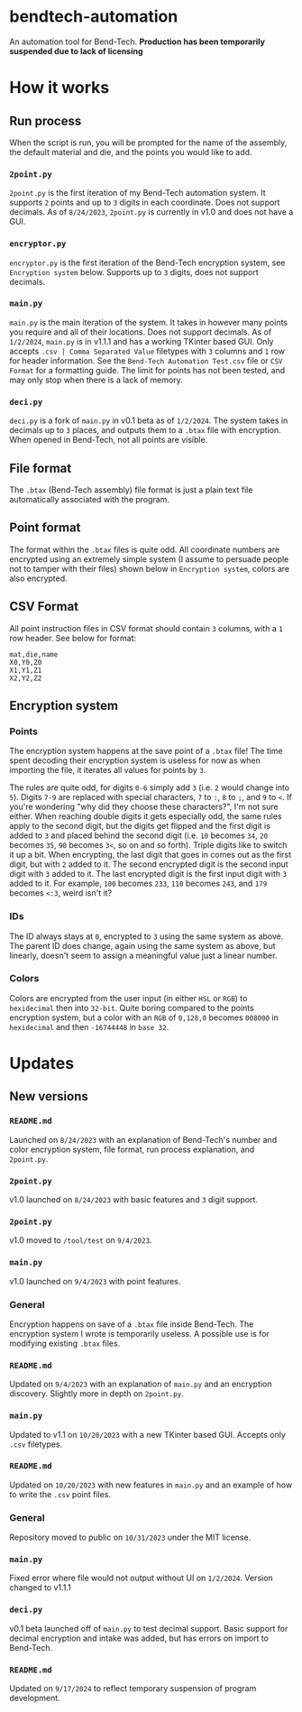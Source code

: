 # bendtech-automation
An automation tool for Bend-Tech.
**Production has been temporarily suspended due to lack of licensing**

# How it works
## Run process
When the script is run, you will be prompted for the name of the assembly, the default material and die, and the points you would like to add.

### `2point.py`
`2point.py` is the first iteration of my Bend-Tech automation system. It supports `2` points and up to `3` digits in each coordinate. Does not support decimals. As of `8/24/2023`, `2point.py` is currently in v1.0 and does not have a GUI.

### `encryptor.py`
`encryptor.py` is the first iteration of the Bend-Tech encryption system, see `Encryption system` below. Supports up to `3` digits, does not support decimals.

### `main.py`
`main.py` is the main iteration of the system. It takes in however many points you require and all of their locations. Does not support decimals. As of `1/2/2024`, `main.py` is in v1.1.1 and has a working TKinter based GUI. Only accepts `.csv | Comma Separated Value` filetypes with `3` columns and `1` row for header information. See the `Bend-Tech Automation Test.csv` file or `CSV Format` for a formatting guide. The limit for points has not been tested, and may only stop when there is a lack of memory.

### `deci.py`
`deci.py` is a fork of `main.py` in v0.1 beta as of `1/2/2024`. The system takes in decimals up to `3` places, and outputs them to a `.btax` file with encryption. When opened in Bend-Tech, not all points are visible.

## File format
The `.btax` (Bend-Tech assembly) file format is just a plain text file automatically associated with the program.

## Point format
The format within the `.btax` files is quite odd.
All coordinate numbers are encrypted using an extremely simple system (I assume to persuade people not to tamper with their files) shown below in `Encryption system`, colors are also encrypted.

## CSV Format
All point instruction files in CSV format should contain `3` columns, with a `1` row header. See below for format:
```
mat,die,name
X0,Y0,Z0
X1,Y1,Z1
X2,Y2,Z2
```

## Encryption system
### Points
The encryption system happens at the save point of a `.btax` file! The time spent decoding their encryption system is useless for now as when importing the file, it iterates all values for points by `3`.

The rules are quite odd, for digits `0-6` simply add `3` (i.e. `2` would change into `5`). Digits `7-9` are replaced with special characters, `7` to `:`, `8` to `;`, and `9` to `<`. If you're wondering "why did they choose these characters?", I'm not sure either. When reaching double digits it gets especially odd, the same rules apply to the second digit, but the digits get flipped and the first digit is added to `3` and placed behind the second digit (i.e. `10` becomes `34`, `20` becomes `35`, `90` becomes `3<`, so on and so forth). Triple digits like to switch it up a bit. When encrypting, the last digit that goes in comes out as the first digit, but with `2` added to it. The second encrypted digit is the second input digit with `3` added to it. The last encrypted digit is the first input digit with `3` added to it. For example, `100` becomes `233`, `110` becomes `243`, and `179` becomes `<:3`, weird isn't it?

### IDs
The ID always stays at `0`, encrypted to `3` using the same system as above. The parent ID does change, again using the same system as above, but linearly, doesn't seem to assign a meaningful value just a linear number.

### Colors
Colors are encrypted from the user input (in either `HSL` or `RGB`) to `hexidecimal` then into `32-bit`. Quite boring compared to the points encryption system, but a color with an `RGB` of `0,128,0` becomes `008000` in `hexidecimal` and then `-16744448` in `base 32`.

# Updates
## New versions
### `README.md`
Launched on `8/24/2023` with an explanation of Bend-Tech's number and color encryption system, file format, run process explanation, and `2point.py`.
### `2point.py`
v1.0 launched on `8/24/2023` with basic features and `3` digit support.
### `2point.py`
v1.0 moved to `/tool/test` on `9/4/2023`.
### `main.py`
v1.0 launched on `9/4/2023` with point features.
### General
Encryption happens on save of a `.btax` file inside Bend-Tech. The encryption system I wrote is temporarily useless. A possible use is for modifying existing `.btax` files.
### `README.md`
Updated on `9/4/2023` with an explanation of `main.py` and an encryption discovery. Slightly more in depth on `2point.py`.
### `main.py`
Updated to v1.1 on `10/20/2023` with a new TKinter based GUI. Accepts only `.csv` filetypes.
### `README.md`
Updated on `10/20/2023` with new features in `main.py` and an example of how to write the `.csv` point files.
### General
Repository moved to public on `10/31/2023` under the MIT license.
### `main.py`
Fixed error where file would not output without UI on `1/2/2024`. Version changed to v1.1.1
### `deci.py`
v0.1 beta launched off of `main.py` to test decimal support. Basic support for decimal encryption and intake was added, but has errors on import to Bend-Tech.
### `README.md`
Updated on `9/17/2024` to reflect temporary suspension of program development.
